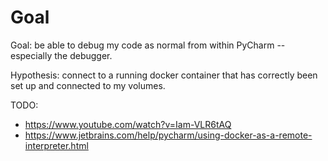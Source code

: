 # Goal

Goal: be able to debug my code as normal from within PyCharm -- especially the debugger.

Hypothesis: connect to a running docker container that has correctly been set up and connected to
my volumes. 

TODO:
- https://www.youtube.com/watch?v=Iam-VLR6tAQ
- https://www.jetbrains.com/help/pycharm/using-docker-as-a-remote-interpreter.html